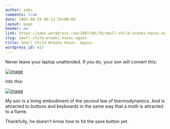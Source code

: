 ```yaml
---
author: aabs
comments: true
date: 2007-08-29 00:13:35+00:00
layout: page
header: no
link: https://aabs.wordpress.com/2007/08/29/small-child-wreaks-havoc-again/
slug: small-child-wreaks-havoc-again
title: Small Child Wreaks Havoc. Again.
wordpress_id: 417
---
```


Never leave your laptop unattended. If you do, your son will convert this:

[![image](http://aabs.files.wordpress.com/2007/08/image-thumb.png)](http://aabs.files.wordpress.com/2007/08/image.png)

into this:

[![image](http://aabs.files.wordpress.com/2007/08/image-thumb1.png)](http://aabs.files.wordpress.com/2007/08/image1.png)

My son is a living embodiment of the second law of thermodynamics. And is attracted to buttons and keyboards in the same way that a moth is attracted to a flame.

Thankfully, he doesn't know how to hit the save button yet.
